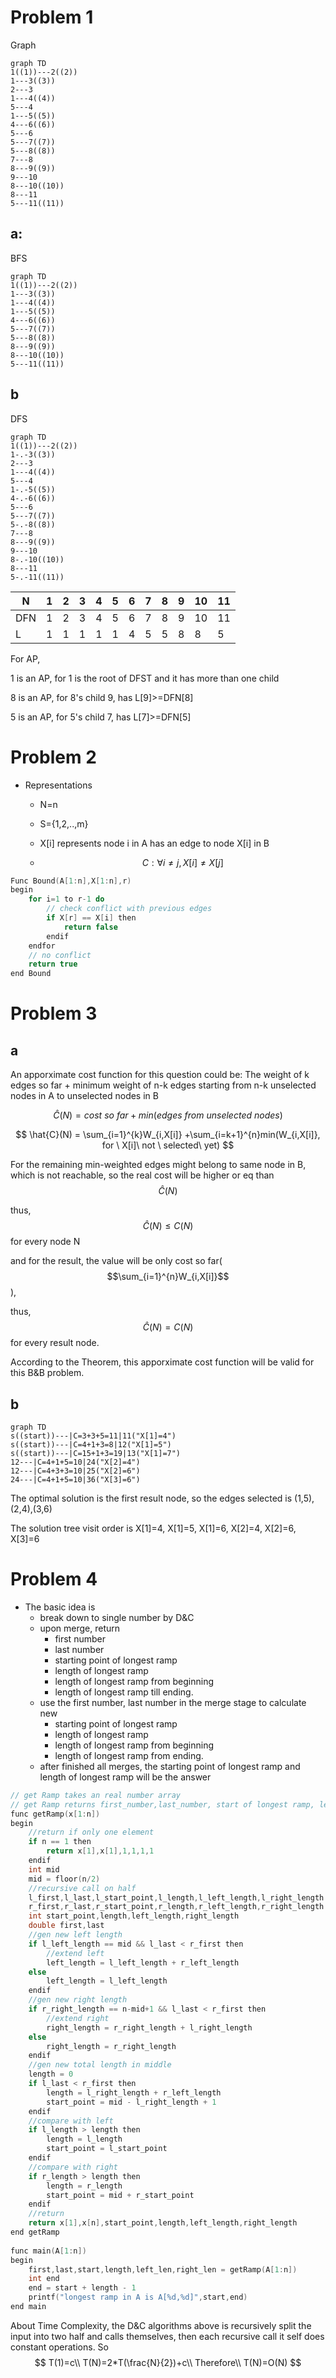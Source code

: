 # Problem 1

Graph

```mermaid
graph TD
1((1))---2((2))
1---3((3))
2---3
1---4((4))
5---4
1---5((5))
4---6((6))
5---6
5---7((7))
5---8((8))
7---8
8---9((9))
9---10
8---10((10))
8---11
5---11((11))
```



## a:

BFS

```mermaid
graph TD
1((1))---2((2))
1---3((3))
1---4((4))
1---5((5))
4---6((6))
5---7((7))
5---8((8))
8---9((9))
8---10((10))
5---11((11))
```

## b

DFS

```mermaid
graph TD
1((1))---2((2))
1-.-3((3))
2---3
1---4((4))
5---4
1-.-5((5))
4-.-6((6))
5---6
5---7((7))
5-.-8((8))
7---8
8---9((9))
9---10
8-.-10((10))
8---11
5-.-11((11))
```

| N    | 1    | 2    | 3    | 4    | 5    | 6    | 7    | 8    | 9    | 10   | 11   |
| ---- | ---- | ---- | ---- | ---- | ---- | ---- | ---- | ---- | ---- | ---- | ---- |
| DFN  | 1    | 2    | 3    | 4    | 5    | 6    | 7    | 8    | 9    | 10   | 11   |
| L    | 1    | 1    | 1    | 1    | 1    | 4    | 5    | 5    | 8    | 8    | 5    |

For AP,

1 is an AP, for 1 is the root of DFST and it has more than one child

8 is an AP, for 8's child 9, has L[9]>=DFN[8]

5 is an AP, for 5's child 7, has L[7]>=DFN[5]

# Problem 2

- Representations

  - N=n

  - S={1,2,..,m}

  - X[i] represents node i in A has an edge to node X[i] in B

  - $$
    C:\forall i \neq j,X[i] \neq X[j]
    $$

```c++
Func Bound(A[1:n],X[1:n],r)
begin
    for i=1 to r-1 do
        // check conflict with previous edges
        if X[r] == X[i] then
            return false
        endif
    endfor
    // no conflict
    return true
end Bound
```

# Problem 3

## a

An apporximate cost function for this question could be: The weight of k edges so far + minimum weight of n-k edges starting from n-k unselected nodes in A to unselected nodes in B


$$
\hat{C}(N) = cost\ so\ far +min(edges\ from\ unselected\ nodes)
$$

$$
\hat{C}(N) = \sum_{i=1}^{k}W_{i,X[i]} +\sum_{i=k+1}^{n}min(W_{i,X[i]}, for \ X[i]\ not \ selected\ yet)
$$

For the remaining min-weighted edges might belong to same node in B, which is not reachable, so the real cost will be higher or eq than $$\hat C(N)$$

thus, $$\hat C(N) \leq C(N)$$ for every node N

and for the result, the value will be only cost so far($$\sum_{i=1}^{n}W_{i,X[i]}$$),

thus, $$\hat C(N) = C(N)$$ for every result node.

According to the Theorem, this apporximate cost function will be valid for this B&B problem.

## b

```mermaid
graph TD
s((start))---|C=3+3+5=11|11("X[1]=4")
s((start))---|C=4+1+3=8|12("X[1]=5")
s((start))---|C=15+1+3=19|13("X[1]=7")
12---|C=4+1+5=10|24("X[2]=4")
12---|C=4+3+3=10|25("X[2]=6")
24---|C=4+1+5=10|36("X[3]=6")
```

The optimal solution is the first result node, so the edges selected is (1,5),(2,4),(3,6)

The solution tree visit order is X[1]=4, X[1]=5, X[1]=6, X[2]=4, X[2]=6, X[3]=6

# Problem 4

- The basic idea is
  - break down to single number by D&C
  - upon merge, return
    - first number
    - last number
    - starting point of longest ramp
    - length of longest ramp
    - length of longest ramp from beginning
    - length of longest ramp till ending.
  - use the first number, last number in the merge stage to calculate new
    - starting point of longest ramp
    - length of longest ramp
    - length of longest ramp from beginning
    - length of longest ramp from ending.
  - after finished all merges, the starting point of longest ramp and length of longest ramp will be the answer

``` c++
// get Ramp takes an real number array
// get Ramp returns first_number,last_number, start of longest ramp, length of ramp, lenght of ramp from first number, lenght of ramp till last number
func getRamp(x[1:n])
begin
    //return if only one element
    if n == 1 then
        return x[1],x[1],1,1,1,1
    endif
    int mid
    mid = floor(n/2)
    //recursive call on half
    l_first,l_last,l_start_point,l_length,l_left_length,l_right_length = getRamp(x[1:mid])
    r_first,r_last,r_start_point,r_length,r_left_length,r_right_length = getRamp(x[mid+1:n])
    int start_point,length,left_length,right_length
    double first,last
    //gen new left length
    if l_left_length == mid && l_last < r_first then
        //extend left
        left_length = l_left_length + r_left_length
    else 
        left_length = l_left_length
    endif
    //gen new right length
    if r_right_length == n-mid+1 && l_last < r_first then
        //extend right
        right_length = r_right_length + l_right_length
    else 
        right_length = r_right_length
    endif
    //gen new total length in middle
    length = 0
    if l_last < r_first then
    	length = l_right_length + r_left_length
        start_point = mid - l_right_length + 1
    endif
    //compare with left
    if l_length > length then
        length = l_length
        start_point = l_start_point
    endif
    //compare with right
    if r_length > length then
        length = r_length
        start_point = mid + r_start_point
    endif
    //return
    return x[1],x[n],start_point,length,left_length,right_length
end getRamp
        
func main(A[1:n])
begin
    first,last,start,length,left_len,right_len = getRamp(A[1:n])
    int end
    end = start + length - 1
    printf("longest ramp in A is A[%d,%d]",start,end)
end main
```

About Time Complexity, the D&C algorithms above is recursively split the input into two half and calls themselves, then each recursive call it self does constant operations. So
$$
T(1)=c\\
T(N)=2*T(\frac{N}{2})+c\\
Therefore\\
T(N)=O(N)
$$


 